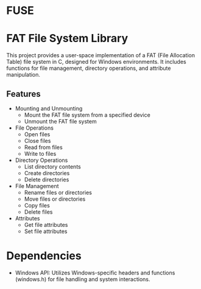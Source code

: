 # FUSE

# FAT File System Library
This project provides a user-space implementation of a FAT (File Allocation Table) file system in C, designed for Windows environments. It includes functions for file management, directory operations, and attribute manipulation.

## Features

- Mounting and Unmounting
  - Mount the FAT file system from a specified device
  - Unmount the FAT file system
- File Operations
  - Open files
  - Close files
  - Read from files
  - Write to files
- Directory Operations
  - List directory contents
  - Create directories
  - Delete directories
- File Management
  - Rename files or directories
  - Move files or directories
  - Copy files
  - Delete files
- Attributes
  - Get file attributes
  - Set file attributes


# Dependencies
- Windows API: Utilizes Windows-specific headers and functions (windows.h) for file handling and system interactions.
